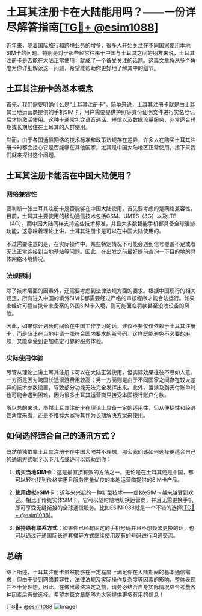 # 土耳其注册卡在大陆能用吗？——一份详尽解答指南[[TG💪+ @esim1088](https://t.me/s/esim1088)]

近年来，随着国际旅行和跨境业务的增多，很多人开始关注在不同国家使用本地SIM卡的问题。特别是对于那些经常往来于中国与土耳其之间的朋友来说，土耳其注册卡是否能在大陆正常使用，就成了一个备受关注的话题。这篇文章将从多个角度为你详细解读这一问题，希望能帮助你更好地了解其中的细节。

## 土耳其注册卡的基本概念

首先，我们需要明确什么是“土耳其注册卡”。简单来说，土耳其注册卡就是由土耳其当地运营商提供的手机SIM卡，用户需要提供护照等身份证明文件进行实名登记后才能激活使用。这种卡通常包含语音通话、短信以及数据流量服务，非常适合短期或长期居住在土耳其的人群使用。

然而，由于各国通信网络的技术标准和政策法规存在差异，许多人在购买土耳其注册卡时都会担心它是否能够在其他国家，尤其是中国大陆地区正常使用。接下来我们就来探讨这个问题。

## 土耳其注册卡能否在中国大陆使用？

### 网络兼容性

要判断一张土耳其注册卡是否能够在中国大陆使用，首先要考虑的是网络兼容性。目前，土耳其主要使用的移动通信技术包括GSM、UMTS（3G）以及LTE（4G）。而中国大陆同样支持这些技术标准，并且大多数智能手机都具备全球漫游功能，这意味着理论上讲，土耳其注册卡是可以在中国大陆使用的。

不过需要注意的是，在实际操作中，某些特定情况下可能会遇到信号覆盖不足或者无法正常连接到当地基站等问题。因此，在出发之前最好提前查询一下目的地的具体网络环境情况。

### 法规限制

除了技术层面的因素外，还需要考虑到法律法规方面的要求。根据中国现行的相关规定，所有进入中国的境外SIM卡都需要经过严格的审核程序才能合法运行。如果未经许可擅自携带未备案的外国SIM卡入境，则可能面临罚款甚至没收设备的风险。

因此，如果你计划长时间留在中国工作学习的话，建议不要仅仅依赖于土耳其注册卡，而是应该在当地申请一张符合国内要求的新号码。这样既能避免不必要的麻烦，又能享受到更加稳定可靠的服务体验。

### 实际使用体验

尽管从理论上讲土耳其注册卡可以在大陆正常使用，但实际效果往往不尽如人意。一方面是因为跨国长途漫游费用较高；另一方面则是由于不同国家之间存在较大差异的技术参数设置，导致部分功能无法完全发挥出来。此外，当涉及到支付账单时也可能会遇到困难，因为很多土耳其运营商只接受本国银行账户付款。

所以总的来说，虽然土耳其注册卡在理论上具备一定的适用性，但从便捷性和经济性角度来看，还是不推荐大家将其作为长期解决方案来使用。

## 如何选择适合自己的通讯方式？

既然单独依靠土耳其注册卡在中国大陆并不理想，那么我们该如何选择更适合自己的通讯方式呢？以下几点或许可以帮助到你：

1. **购买当地SIM卡**：这是最直接有效的方法之一。无论是在土耳其还是中国，都可以轻松找到价格实惠且服务质量优良的本地运营商提供的SIM卡产品。
   
2. **使用虚拟eSIM卡**：近年来兴起的一种新型技术——虚拟eSIM卡越来越受到欢迎。相比于传统实体SIM卡，它可以随时随地切换运营商，并且无需更换手机即可享受无缝衔接的全球通信服务。比如ESIM1088就是一个不错的选择[[TG💪+ @esim1088](https://t.me/s/esim1088)]。

3. **保持原有联系方式**：如果你已经有固定的手机号码并且不想频繁更换的话，也可以通过开通国际长途套餐等方式继续使用现有的号码进行沟通交流。

## 总结

综上所述，土耳其注册卡虽然能够在一定程度上满足你在大陆期间的基本通信需求，但由于受到网络兼容性、法律法规及实际操作复杂度等因素的影响，整体表现并不十分理想。因此，在做出最终决定之前，请务必结合自身实际情况综合考量各种因素后再做选择。希望本篇文章能够为大家提供更多有用的信息！

[[TG💪+ @esim1088](https://t.me/s/esim1088) ![Image](https://i.postimg.cc/4NQfJmqS/Snipaste-2025-05-13-00-14-12.png)]